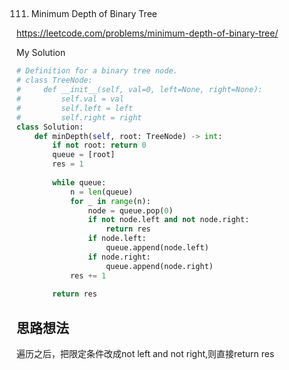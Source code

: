 ## 
111. Minimum Depth of Binary Tree

https://leetcode.com/problems/minimum-depth-of-binary-tree/

My Solution

```python
# Definition for a binary tree node.
# class TreeNode:
#     def __init__(self, val=0, left=None, right=None):
#         self.val = val
#         self.left = left
#         self.right = right
class Solution:
    def minDepth(self, root: TreeNode) -> int:
        if not root: return 0
        queue = [root]
        res = 1
        
        while queue:
            n = len(queue)
            for _ in range(n):
                node = queue.pop(0)
                if not node.left and not node.right:
                    return res
                if node.left:
                    queue.append(node.left)
                if node.right:
                    queue.append(node.right)
            res += 1
        
        return res
```

## 思路想法
遍历之后，把限定条件改成not left and not right,则直接return res
